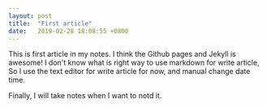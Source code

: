 ```yaml
---
layout: post
title:  "First article"
date:   2019-02-28 18:08:55 +0800
---
```

This is first article in my notes.
I think the Github pages and Jekyll is awesome!
I don't know what is right way to use markdown for write article,
So I use the text editor for write article for now, and manual change date time.

Finally, I will take notes when I want to notd it.
